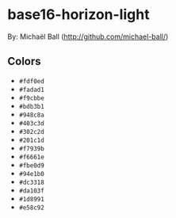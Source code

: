 # base16-horizon-light

By: Michaël Ball (http://github.com/michael-ball/)

## Colors

* `#fdf0ed`
* `#fadad1`
* `#f9cbbe`
* `#bdb3b1`
* `#948c8a`
* `#403c3d`
* `#302c2d`
* `#201c1d`
* `#f7939b`
* `#f6661e`
* `#fbe0d9`
* `#94e1b0`
* `#dc3318`
* `#da103f`
* `#1d8991`
* `#e58c92`
